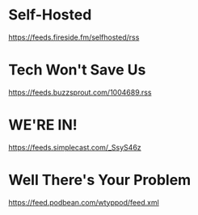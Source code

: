 # Self-Hosted
https://feeds.fireside.fm/selfhosted/rss
# Tech Won't Save Us
https://feeds.buzzsprout.com/1004689.rss
# WE'RE IN!
https://feeds.simplecast.com/_SsyS46z
# Well There's Your Problem
https://feed.podbean.com/wtyppod/feed.xml
